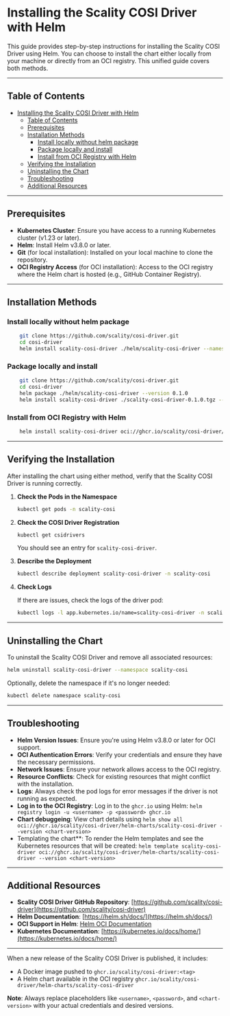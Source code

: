 # Installing the Scality COSI Driver with Helm

This guide provides step-by-step instructions for installing the Scality COSI Driver using Helm. You can choose to install the chart either locally from your machine or directly from an OCI registry. This unified guide covers both methods.

---

## Table of Contents

- [Installing the Scality COSI Driver with Helm](#installing-the-scality-cosi-driver-with-helm)
  - [Table of Contents](#table-of-contents)
  - [Prerequisites](#prerequisites)
  - [Installation Methods](#installation-methods)
    - [Install locally without helm package](#install-locally-without-helm-package)
    - [Package locally and install](#package-locally-and-install)
    - [Install from OCI Registry with Helm](#install-from-oci-registry-with-helm)
  - [Verifying the Installation](#verifying-the-installation)
  - [Uninstalling the Chart](#uninstalling-the-chart)
  - [Troubleshooting](#troubleshooting)
  - [Additional Resources](#additional-resources)

---

## Prerequisites

- **Kubernetes Cluster**: Ensure you have access to a running Kubernetes cluster (v1.23 or later).
- **Helm**: Install Helm v3.8.0 or later.
- **Git** (for local installation): Installed on your local machine to clone the repository.
- **OCI Registry Access** (for OCI installation): Access to the OCI registry where the Helm chart is hosted (e.g., GitHub Container Registry).

---

## Installation Methods

### Install locally without helm package

```bash
    git clone https://github.com/scality/cosi-driver.git
    cd cosi-driver
    helm install scality-cosi-driver ./helm/scality-cosi-driver --namespace container-object-storage-system --create-namespace --set image.tag=0.1.0
```

### Package locally and install

```bash
    git clone https://github.com/scality/cosi-driver.git
    cd cosi-driver
    helm package ./helm/scality-cosi-driver --version 0.1.0
    helm install scality-cosi-driver ./scality-cosi-driver-0.1.0.tgz --namespace container-object-storage-system --create-namespace --set image.tag=0.1.0
```

### Install from OCI Registry with Helm

```bash
    helm install scality-cosi-driver oci://ghcr.io/scality/cosi-driver/helm-charts/scality-cosi-driver --version 0.0.1 --namespace scality-cosi --create-namespace --set image.tag=0.1.0
```

---

## Verifying the Installation

After installing the chart using either method, verify that the Scality COSI Driver is running correctly.

1. **Check the Pods in the Namespace**

   ```bash
   kubectl get pods -n scality-cosi
   ```

2. **Check the COSI Driver Registration**

   ```bash
   kubectl get csidrivers
   ```

   You should see an entry for `scality-cosi-driver`.

3. **Describe the Deployment**

   ```bash
   kubectl describe deployment scality-cosi-driver -n scality-cosi
   ```

4. **Check Logs**

   If there are issues, check the logs of the driver pod:

   ```bash
   kubectl logs -l app.kubernetes.io/name=scality-cosi-driver -n scality-cosi
   ```

---

## Uninstalling the Chart

To uninstall the Scality COSI Driver and remove all associated resources:

```bash
helm uninstall scality-cosi-driver --namespace scality-cosi
```

Optionally, delete the namespace if it's no longer needed:

```bash
kubectl delete namespace scality-cosi
```

---

## Troubleshooting

- **Helm Version Issues**: Ensure you're using Helm v3.8.0 or later for OCI support.
- **OCI Authentication Errors**: Verify your credentials and ensure they have the necessary permissions.
- **Network Issues**: Ensure your network allows access to the OCI registry.
- **Resource Conflicts**: Check for existing resources that might conflict with the installation.
- **Logs**: Always check the pod logs for error messages if the driver is not running as expected.
- **Log in to the OCI Registry**: Log in to the `ghcr.io` using Helm: `helm registry login -u <username> -p <password> ghcr.io`
- **Chart debuggeing**: View chart details using `helm show all oci://ghcr.io/scality/cosi-driver/helm-charts/scality-cosi-driver --version <chart-version>`
- Templating the chart**: To render the Helm templates and see the Kubernetes resources that will be created: `helm template scality-cosi-driver oci://ghcr.io/scality/cosi-driver/helm-charts/scality-cosi-driver --version <chart-version>`

---

## Additional Resources

- **Scality COSI Driver GitHub Repository**: [https://github.com/scality/cosi-driver](https://github.com/scality/cosi-driver)
- **Helm Documentation**: [https://helm.sh/docs/](https://helm.sh/docs/)
- **OCI Support in Helm**: [Helm OCI Documentation](https://helm.sh/docs/topics/registries/)
- **Kubernetes Documentation**: [https://kubernetes.io/docs/home/](https://kubernetes.io/docs/home/)

---

When a new release of the Scality COSI Driver is published, it includes:

- A Docker image pushed to `ghcr.io/scality/cosi-driver:<tag>`
- A Helm chart available in the OCI registry `ghcr.io/scality/cosi-driver/helm-charts/scality-cosi-driver`

**Note**: Always replace placeholders like `<username>`, `<password>`, and `<chart-version>` with your actual credentials and desired versions.
